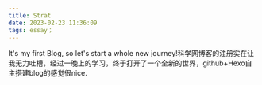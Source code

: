 ```yaml
---
title: Strat
date: 2023-02-23 11:36:09
tags: essay；
---
```

It's my first Blog, so let's start a whole new journey!科学网博客的注册实在让我无力吐槽，经过一晚上的学习，终于打开了一个全新的世界，github+Hexo自主搭建blog的感觉很nice. 
